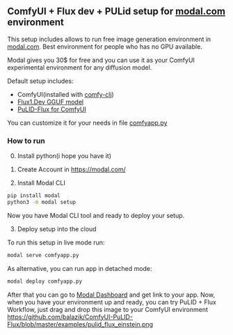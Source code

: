 ## ComfyUI + Flux dev + PULid setup for [modal.com](https://modal.com/) environment

This setup includes allows to run free image generation environment in [modal.com](https://modal.com/). Best environment for people who has no GPU available.

Modal gives you 30$ for free and you can use it as your ComfyUI experimental environment for any diffusion model.

Default setup includes:
- ComfyUI(installed with [comfy-cli](https://github.com/Comfy-Org/comfy-cli))
- [Flux1.Dev GGUF model](https://huggingface.co/city96/FLUX.1-dev-gguf/blob/main/flux1-dev-Q8_0.gguf) 
- [PuLID-Flux for ComfyUI](https://github.com/balazik/ComfyUI-PuLID-Flux?tab=readme-ov-file)

You can customize it for your needs in file [comfyapp.py](./comfyapp.py
)
### How to run

0) Install python(i hope you have it)

1) Create Account in https://modal.com/


2) Install Modal CLI

```bash
pip install modal
python3 -m modal setup
```
Now you have Modal CLI tool and ready to deploy your setup.

3) Deploy setup into the cloud

To run this setup in live mode run:

```bash
modal serve comfyapp.py
```  

As alternative, you can run app in detached mode:
```bash
modal deploy comfyapp.py
```

After that you can go to [Modal Dashboard](https://modal.com/apps) and get link to your app. 
Now, when you have your environment up and ready, you can try PuLID + Flux Workflow, just drag and drop this image to your ComfyUI environment https://github.com/balazik/ComfyUI-PuLID-Flux/blob/master/examples/pulid_flux_einstein.png

### 